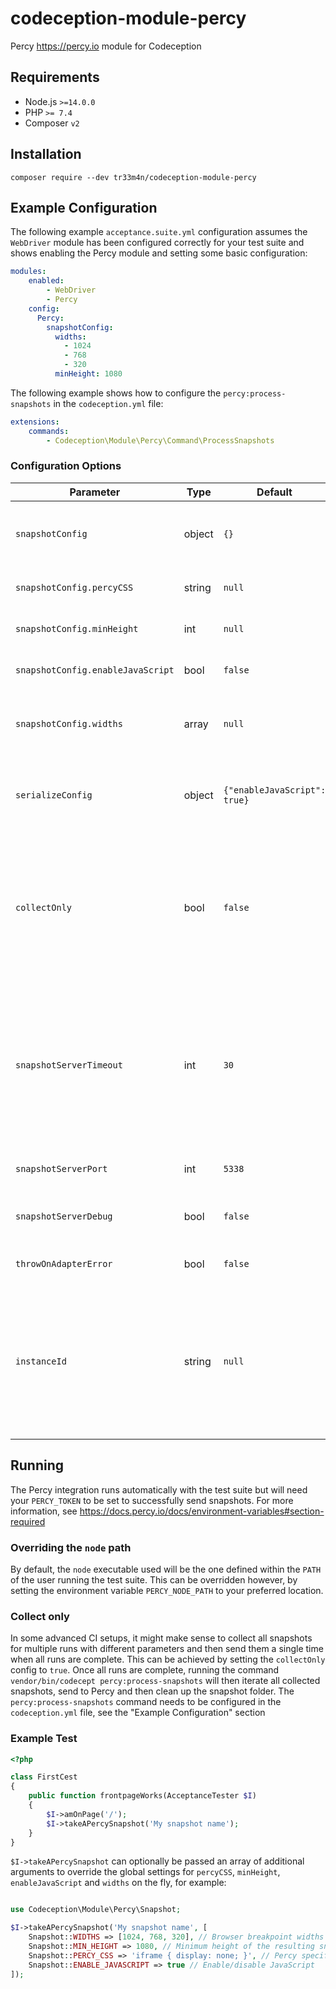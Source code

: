 # codeception-module-percy
Percy https://percy.io module for Codeception

## Requirements
- Node.js `>=14.0.0`
- PHP `>= 7.4`
- Composer `v2`

## Installation
```shell script
composer require --dev tr33m4n/codeception-module-percy
```

## Example Configuration
The following example `acceptance.suite.yml` configuration assumes the `WebDriver` module has been configured correctly for your test suite and
shows enabling the Percy module and setting some basic configuration:
```yaml
modules:
    enabled:
        - WebDriver
        - Percy
    config:
      Percy:
        snapshotConfig:
          widths:
            - 1024
            - 768
            - 320
          minHeight: 1080
```
The following example shows how to configure the `percy:process-snapshots` in the `codeception.yml` file:
```yaml
extensions:
    commands:
        - Codeception\Module\Percy\Command\ProcessSnapshots
```

### Configuration Options
| Parameter                         | Type   | Default                      | Description                                                                                                                                                                                                                           |
|-----------------------------------|--------|------------------------------|---------------------------------------------------------------------------------------------------------------------------------------------------------------------------------------------------------------------------------------|
| `snapshotConfig`                  | object | `{}`                         | Additional configuration to pass to the "snapshot" functionality                                                                                                                                                                      |
| `snapshotConfig.percyCSS`         | string | `null`                       | Percy specific CSS to apply to the "snapshot"                                                                                                                                                                                         |
| `snapshotConfig.minHeight`        | int    | `null`                       | Minimum height of the resulting "snapshot" in pixels                                                                                                                                                                                  |
| `snapshotConfig.enableJavaScript` | bool   | `false`                      | Enable JavaScript in the Percy rendering environment                                                                                                                                                                                  |
| `snapshotConfig.widths`           | array  | `null`                       | An array of integers representing the browser widths at which you want to take snapshots                                                                                                                                              |
| `serializeConfig`                 | object | `{"enableJavaScript": true}` | Additional configuration to pass to the `PercyDOM.serialize` method injected into the web driver DOM                                                                                                                                  |
| `collectOnly`                     | bool   | `false`                      | Setting this to `true` will only collect snapshots, rather than collect and then send at the end of the run. They can then be sent manually by calling the `vendor/bin/codecept percy:process-snapshots` command                      |
| `snapshotServerTimeout`           | int    | `30`                         | [debug] The length of the time the Percy snapshot server will listen for incoming snapshots and send on to Percy.io (the amount of time needed to send all snapshots after a successful test suite run). No timeout is set by default |
| `snapshotServerPort`              | int    | `5338`                       | [debug] The port the Percy snapshot server will listen on                                                                                                                                                                             |
| `snapshotServerDebug`             | bool   | `false`                      | [debug] Output verbosely when running the Percy CLI commands                                                                                                                                                                          |
| `throwOnAdapterError`             | bool   | `false`                      | [debug] Throw exception on adapter error                                                                                                                                                                                              |
| `instanceId`                      | string | `null`                       | [debug] An ID is used to differentiate between one Codeception runs output files to another, ensuring only the current runs output files are cleared on failure. Use this config to pass a custom instance ID                         |

## Running
The Percy integration runs automatically with the test suite but will need your `PERCY_TOKEN` to be set to successfully send snapshots. For more information, see https://docs.percy.io/docs/environment-variables#section-required
### Overriding the `node` path
By default, the `node` executable used will be the one defined within the `PATH` of the user running the test suite. This can be overridden however, by setting the environment variable `PERCY_NODE_PATH` to your preferred location.
### Collect only
In some advanced CI setups, it might make sense to collect all snapshots for multiple runs with different parameters and then send them a single time when all runs are complete. This can be achieved by setting the `collectOnly` config to `true`. Once all runs are complete, running the command `vendor/bin/codecept percy:process-snapshots`
will then iterate all collected snapshots, send to Percy and then clean up the snapshot folder. The `percy:process-snapshots` command needs to be configured in the `codeception.yml` file, see the "Example Configuration" section
### Example Test
```php
<?php

class FirstCest
{
    public function frontpageWorks(AcceptanceTester $I)
    {
        $I->amOnPage('/');
        $I->takeAPercySnapshot('My snapshot name');
    }
}
```
`$I->takeAPercySnapshot` can optionally be passed an array of additional arguments to override the global settings for `percyCSS`, `minHeight`, `enableJavaScript` and `widths` on the fly, for example:
```php

use Codeception\Module\Percy\Snapshot;

$I->takeAPercySnapshot('My snapshot name', [
    Snapshot::WIDTHS => [1024, 768, 320], // Browser breakpoint widths
    Snapshot::MIN_HEIGHT => 1080, // Minimum height of the resulting snapshot
    Snapshot::PERCY_CSS => 'iframe { display: none; }', // Percy specific CSS
    Snapshot::ENABLE_JAVASCRIPT => true // Enable/disable JavaScript
]);
```
